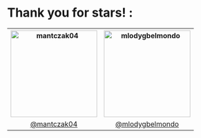 <h1> Thank you for stars! : </h1> 
<table align="center"> <tr><th>	<img src="https://avatars.githubusercontent.com/u/69794396?v=4" width="200px" title="mantczak04"></th><th>	<img src="https://avatars.githubusercontent.com/u/95531529?v=4" width="200px" title="mlodygbelmondo"></th><tr><td align="center"><a href="https://github.com/mantczak04">@mantczak04 </td><td align="center"><a href="https://github.com/mlodygbelmondo">@mlodygbelmondo </td></tr></table>